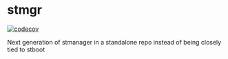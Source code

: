 # stmgr

[![codecov](https://codecov.io/gh/system-transparency/stmgr/branch/main/graph/badge.svg)](https://codecov.io/gh/system-transparency/stmgr)

Next generation of stmanager in a standalone repo instead of being closely tied to stboot
